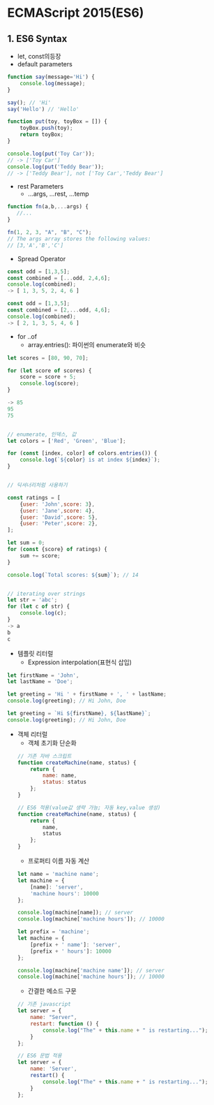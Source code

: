 # ECMAScript 2015(ES6)

## 1. ES6 Syntax
- let, const의등장
- default parameters
```javascript
function say(message='Hi') {
    console.log(message);
}

say(); // 'Hi'
say('Hello') // 'Hello'

function put(toy, toyBox = []) {
    toyBox.push(toy);
    return toyBox;
}

console.log(put('Toy Car'));
// -> ['Toy Car']
console.log(put('Teddy Bear'));
// -> ['Teddy Bear'], not ['Toy Car','Teddy Bear']
```
- rest Parameters
    - ...args, ...rest, ...temp
```javascript
function fn(a,b,...args) {
   //...
}

fn(1, 2, 3, "A", "B", "C");
// The args array stores the following values:
// [3,'A','B','C']

```
- Spread Operator
```javascript
const odd = [1,3,5];
const combined = [...odd, 2,4,6];
console.log(combined);
-> [ 1, 3, 5, 2, 4, 6 ]

const odd = [1,3,5];
const combined = [2,...odd, 4,6];
console.log(combined);
-> [ 2, 1, 3, 5, 4, 6 ]
```
- for ..of
  - array.entries(): 파이썬의 enumerate와 비슷
```javascript
let scores = [80, 90, 70];

for (let score of scores) {
    score = score + 5;
    console.log(score);
}

-> 85
95
75


// enumerate, 인덱스, 값
let colors = ['Red', 'Green', 'Blue'];

for (const [index, color] of colors.entries()) {
    console.log(`${color} is at index ${index}`);
}


// 딕셔너리처럼 사용하기

const ratings = [
    {user: 'John',score: 3},
    {user: 'Jane',score: 4},
    {user: 'David',score: 5},
    {user: 'Peter',score: 2},
];

let sum = 0;
for (const {score} of ratings) {
    sum += score;
}

console.log(`Total scores: ${sum}`); // 14


// iterating over strings
let str = 'abc';
for (let c of str) {
    console.log(c);
}
-> a
b
c

```

- 템플릿 리터럴
  - Expression interpolation(표현식 삽입)
  
```javascript
let firstName = 'John',
let lastName = 'Doe';

let greeting = 'Hi ' + firstName + ', ' + lastName;
console.log(greeting); // Hi John, Doe

let greeting = `Hi ${firstName}, ${lastName}`;
console.log(greeting); // Hi John, Doe

```

- 객체 리터럴
  - 객체 초기화 단순화
  ```javascript
  // 기존 자바 스크립트
  function createMachine(name, status) {
      return {
          name: name,
          status: status
      };
  }
  
  // ES6 적용(value값 생략 가능; 자동 key,value 생성)
  function createMachine(name, status) {
      return {
          name,
          status
      };
  }
  ```
  - 프로퍼티 이름 자동 계산
  ```javascript
  let name = 'machine name';
  let machine = {
      [name]: 'server',
      'machine hours': 10000
  };
  
  console.log(machine[name]); // server
  console.log(machine['machine hours']); // 10000
  
  let prefix = 'machine';
  let machine = {
      [prefix + ' name']: 'server',
      [prefix + ' hours']: 10000
  };
  
  console.log(machine['machine name']); // server
  console.log(machine['machine hours']); // 10000
  ```
  - 간결한 메소드 구문
  ```javascript
  // 기존 javascript
  let server = {
      name: "Server",
      restart: function () {
          console.log("The" + this.name + " is restarting...");
      }
  };
  
  // ES6 문법 적용
  let server = {
      name: 'Server',
      restart() {
          console.log("The" + this.name + " is restarting...");
      }
  };
  ```
  